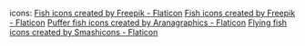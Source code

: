 icons:
<a href="https://www.flaticon.com/free-icons/fish" title="fish icons">Fish icons created by Freepik - Flaticon</a>
<a href="https://www.flaticon.com/free-icons/fish" title="fish icons">Fish icons created by Freepik - Flaticon</a>
<a href="https://www.flaticon.com/free-icons/puffer-fish" title="puffer fish icons">Puffer fish icons created by Aranagraphics - Flaticon</a>
<a href="https://www.flaticon.com/free-icons/flying-fish" title="flying fish icons">Flying fish icons created by Smashicons - Flaticon</a>
